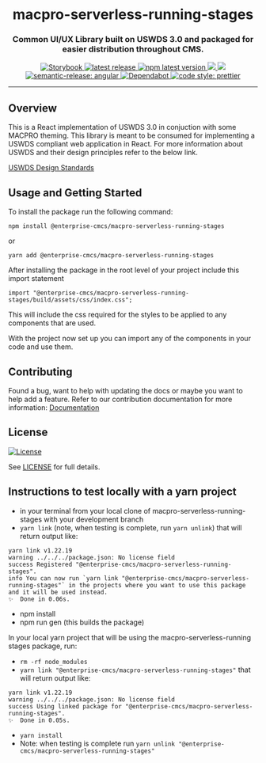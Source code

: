 <!--
Render Markdown in VS Code

SHIFT + CMD/CTRL + V
-->

<h1 align="center" style="border-bottom: none;"> macpro-serverless-running-stages</h1>
<h3 align="center">Common UI/UX Library built on USWDS 3.0 and packaged for easier distribution throughout CMS.</h3>
<p align="center">
  <a href="https://cmsgov.github.io/macpro-serverless-running-stages/">
    <img alt="Storybook" src="https://img.shields.io/badge/Storybook-Docs-pink.svg">
  </a>
  <a href="https://github.com/cmsgov/macpro-serverless-running-stages/releases/latest">
    <img alt="latest release" src="https://img.shields.io/github/release/cmsgov/macpro-serverless-running-stages.svg">
  </a>
  <a href="https://www.npmjs.com/package/@enterprise-cmcs/macpro-serverless-running-stages">
    <img alt="npm latest version" src="https://img.shields.io/npm/v/@enterprise-cmcs/macpro-serverless-running-stages/latest.svg">
  </a>
  <a href="https://codeclimate.com/github/CMSgov/macpro-serverless-running-stages/maintainability">
    <img src="https://api.codeclimate.com/v1/badges/7aa40b9f69c550a8cf72/maintainability" />
  </a>
  <a href="https://codeclimate.com/github/CMSgov/macpro-serverless-running-stages/test_coverage">
    <img src="https://api.codeclimate.com/v1/badges/7aa40b9f69c550a8cf72/test_coverage" />
  </a>
  <a href="https://github.com/semantic-release/semantic-release">
    <img alt="semantic-release: angular" src="https://img.shields.io/badge/semantic--release-angular-e10079?logo=semantic-release">
  </a>
  <a href="https://dependabot.com/">
    <img alt="Dependabot" src="https://badgen.net/badge/Dependabot/enabled/green?icon=dependabot">
  </a>
  <a href="https://github.com/prettier/prettier">
    <img alt="code style: prettier" src="https://img.shields.io/badge/code_style-prettier-ff69b4.svg?style=flat-square">
  </a>
</p>

---

## Overview

This is a React implementation of USWDS 3.0 in conjuction with some MACPRO theming. This library is meant to be consumed for implementing a USWDS compliant web application in React. For more information about USWDS and their design principles refer to the below link.

[USWDS Design Standards](https://designsystem.digital.gov/design-principles/)

## Usage and Getting Started

To install the package run the following command:

```
npm install @enterprise-cmcs/macpro-serverless-running-stages
```

or

```
yarn add @enterprise-cmcs/macpro-serverless-running-stages
```

After installing the package in the root level of your project include this import statement

```
import "@enterprise-cmcs/macpro-serverless-running-stages/build/assets/css/index.css";
```

This will include the css required for the styles to be applied to any components that are used.

With the project now set up you can import any of the components in your code and use them.

## Contributing

Found a bug, want to help with updating the docs or maybe you want to help add a feature. Refer to our contribution documentation for more information: [Documentation](./docs/CONTRIBUTING.MD)

## License

[![License](https://img.shields.io/badge/License-CC0--1.0--Universal-blue.svg)](https://creativecommons.org/publicdomain/zero/1.0/legalcode)

See [LICENSE](LICENSE) for full details.

## Instructions to test locally with a yarn project

- in your terminal from your local clone of macpro-serverless-running-stages with your development branch
- `yarn link` (note, when testing is complete, run `yarn unlink`)
  that will return output like:

```
yarn link v1.22.19
warning ../../../package.json: No license field
success Registered "@enterprise-cmcs/macpro-serverless-running-stages".
info You can now run `yarn link "@enterprise-cmcs/macpro-serverless-running-stages"` in the projects where you want to use this package and it will be used instead.
✨  Done in 0.06s.
```

- npm install
- npm run gen (this builds the package)

In your local yarn project that will be using the macpro-serverless-running stages package, run:

- `rm -rf node_modules`
- `yarn link "@enterprise-cmcs/macpro-serverless-running-stages"`
  that will return output like:

```
yarn link v1.22.19
warning ../../../package.json: No license field
success Using linked package for "@enterprise-cmcs/macpro-serverless-running-stages".
✨  Done in 0.05s.
```

- `yarn install`
- Note: when testing is complete run `yarn unlink "@enterprise-cmcs/macpro-serverless-running-stages"`

